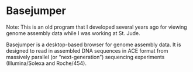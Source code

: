 # Basejumper

Note: This is an old program that I developed several years ago for viewing genome assembly data while I was working at St. Jude.

Basejumper is a desktop-based browser for genome assembly data. It is designed to read in assembled DNA sequences in ACE format from massively parallel (or “next-generation”) sequencing experiments (Illumina/Solexa and Roche/454).
